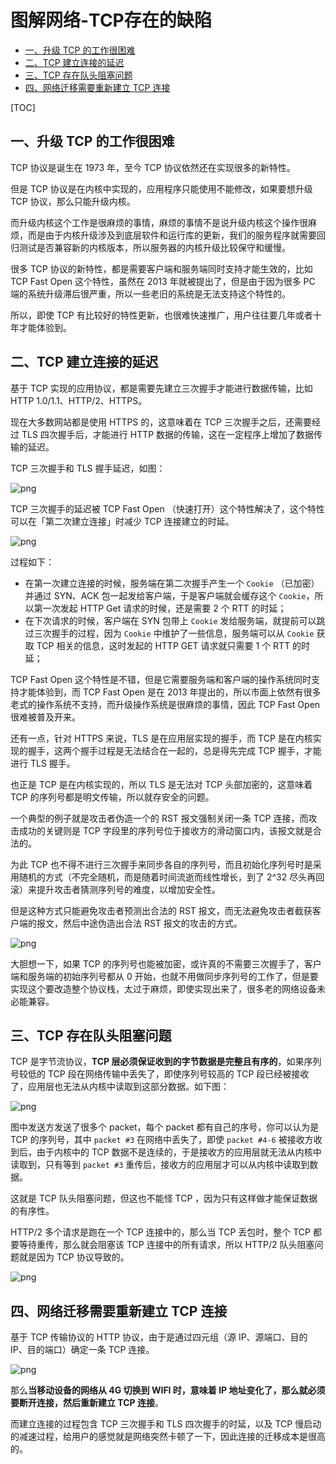 # 图解网络-TCP存在的缺陷

<!-- START doctoc generated TOC please keep comment here to allow auto update -->
<!-- DON'T EDIT THIS SECTION, INSTEAD RE-RUN doctoc TO UPDATE -->

- [一、升级 TCP 的工作很困难](#%E4%B8%80%E5%8D%87%E7%BA%A7-tcp-%E7%9A%84%E5%B7%A5%E4%BD%9C%E5%BE%88%E5%9B%B0%E9%9A%BE)
- [二、TCP 建立连接的延迟](#%E4%BA%8Ctcp-%E5%BB%BA%E7%AB%8B%E8%BF%9E%E6%8E%A5%E7%9A%84%E5%BB%B6%E8%BF%9F)
- [三、TCP 存在队头阻塞问题](#%E4%B8%89tcp-%E5%AD%98%E5%9C%A8%E9%98%9F%E5%A4%B4%E9%98%BB%E5%A1%9E%E9%97%AE%E9%A2%98)
- [四、网络迁移需要重新建立 TCP 连接](#%E5%9B%9B%E7%BD%91%E7%BB%9C%E8%BF%81%E7%A7%BB%E9%9C%80%E8%A6%81%E9%87%8D%E6%96%B0%E5%BB%BA%E7%AB%8B-tcp-%E8%BF%9E%E6%8E%A5)

<!-- END doctoc generated TOC please keep comment here to allow auto update -->

[TOC]

## 一、升级 TCP 的工作很困难

TCP 协议是诞生在 1973 年，至今 TCP 协议依然还在实现很多的新特性。

但是 TCP 协议是在内核中实现的，应用程序只能使用不能修改，如果要想升级 TCP 协议，那么只能升级内核。

而升级内核这个工作是很麻烦的事情，麻烦的事情不是说升级内核这个操作很麻烦，而是由于内核升级涉及到底层软件和运行库的更新，我们的服务程序就需要回归测试是否兼容新的内核版本，所以服务器的内核升级比较保守和缓慢。

很多 TCP 协议的新特性，都是需要客户端和服务端同时支持才能生效的，比如 TCP Fast Open 这个特性，虽然在 2013 年就被提出了，但是由于因为很多 PC 端的系统升级滞后很严重，所以一些老旧的系统是无法支持这个特性的。

所以，即使 TCP 有比较好的特性更新，也很难快速推广，用户往往要几年或者十年才能体验到。

## 二、TCP 建立连接的延迟

基于 TCP 实现的应用协议，都是需要先建立三次握手才能进行数据传输，比如 HTTP 1.0/1.1、HTTP/2、HTTPS。

现在大多数网站都是使用 HTTPS 的，这意味着在 TCP 三次握手之后，还需要经过 TLS 四次握手后，才能进行 HTTP 数据的传输，这在一定程序上增加了数据传输的延迟。

TCP 三次握手和 TLS 握手延迟，如图：

![png](images/1-TCP三次握手和TLS握手延迟.jpeg)

TCP 三次握手的延迟被 TCP Fast Open （快速打开）这个特性解决了，这个特性可以在「第二次建立连接」时减少 TCP 连接建立的时延。

![png](images/1-常规HTTP请求与FastOpenHTTP请求.png)

过程如下：

- 在第一次建立连接的时候，服务端在第二次握手产生一个 `Cookie` （已加密）并通过 SYN、ACK 包一起发给客户端，于是客户端就会缓存这个 `Cookie`，所以第一次发起 HTTP Get 请求的时候，还是需要 2 个 RTT
  的时延；
- 在下次请求的时候，客户端在 SYN 包带上 `Cookie` 发给服务端，就提前可以跳过三次握手的过程，因为 `Cookie` 中维护了一些信息，服务端可以从 `Cookie` 获取 TCP 相关的信息，这时发起的 HTTP GET
  请求就只需要 1 个 RTT 的时延；

TCP Fast Open 这个特性是不错，但是它需要服务端和客户端的操作系统同时支持才能体验到，而 TCP Fast Open 是在 2013 年提出的，所以市面上依然有很多老式的操作系统不支持，而升级操作系统是很麻烦的事情，因此 TCP
Fast Open 很难被普及开来。

还有一点，针对 HTTPS 来说，TLS 是在应用层实现的握手，而 TCP 是在内核实现的握手，这两个握手过程是无法结合在一起的，总是得先完成 TCP 握手，才能进行 TLS 握手。

也正是 TCP 是在内核实现的，所以 TLS 是无法对 TCP 头部加密的，这意味着 TCP 的序列号都是明文传输，所以就存安全的问题。

一个典型的例子就是攻击者伪造一个的 RST 报文强制关闭一条 TCP 连接，而攻击成功的关键则是 TCP 字段里的序列号位于接收方的滑动窗口内，该报文就是合法的。

为此 TCP 也不得不进行三次握手来同步各自的序列号，而且初始化序列号时是采用随机的方式（不完全随机，而是随着时间流逝而线性增长，到了 2^32 尽头再回滚）来提升攻击者猜测序列号的难度，以增加安全性。

但是这种方式只能避免攻击者预测出合法的 RST 报文，而无法避免攻击者截获客户端的报文，然后中途伪造出合法 RST 报文的攻击的方式。

![png](images/1-伪造出合法RST报文攻击.png)

大胆想一下，如果 TCP 的序列号也能被加密，或许真的不需要三次握手了，客户端和服务端的初始序列号都从 0 开始，也就不用做同步序列号的工作了，但是要实现这个要改造整个协议栈，太过于麻烦，即使实现出来了，很多老的网络设备未必能兼容。

## 三、TCP 存在队头阻塞问题

TCP 是字节流协议，**TCP 层必须保证收到的字节数据是完整且有序的**，如果序列号较低的 TCP 段在网络传输中丢失了，即使序列号较高的 TCP 段已经被接收了，应用层也无法从内核中读取到这部分数据。如下图：

![png](images/1-TCP存在队头阻塞问题1.jpeg)

图中发送方发送了很多个 packet，每个 packet 都有自己的序号，你可以认为是 TCP 的序列号，其中 `packet #3` 在网络中丢失了，即使 `packet #4-6` 被接收方收到后，由于内核中的 TCP
数据不是连续的，于是接收方的应用层就无法从内核中读取到，只有等到 `packet #3` 重传后，接收方的应用层才可以从内核中读取到数据。

这就是 TCP 队头阻塞问题，但这也不能怪 TCP ，因为只有这样做才能保证数据的有序性。

HTTP/2 多个请求是跑在一个 TCP 连接中的，那么当 TCP 丢包时，整个 TCP 都要等待重传，那么就会阻塞该 TCP 连接中的所有请求，所以 HTTP/2 队头阻塞问题就是因为 TCP 协议导致的。

![png](images/1-TCP存在队头阻塞问题2.jpeg)

## 四、网络迁移需要重新建立 TCP 连接

基于 TCP 传输协议的 HTTP 协议，由于是通过四元组（源 IP、源端口、目的 IP、目的端口）确定一条 TCP 连接。

![png](images/1-四元组.png)

那么**当移动设备的网络从 4G 切换到 WIFI 时，意味着 IP 地址变化了，那么就必须要断开连接，然后重新建立 TCP 连接**。

而建立连接的过程包含 TCP 三次握手和 TLS 四次握手的时延，以及 TCP 慢启动的减速过程，给用户的感觉就是网络突然卡顿了一下，因此连接的迁移成本是很高的。
